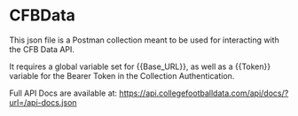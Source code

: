 # CFBData
This json file is a Postman collection meant to be used for interacting with the CFB Data API.

It requires a global variable set for {{Base_URL}}, as well as a {{Token}} variable for the Bearer Token in the Collection Authentication.

Full API Docs are available at: https://api.collegefootballdata.com/api/docs/?url=/api-docs.json
